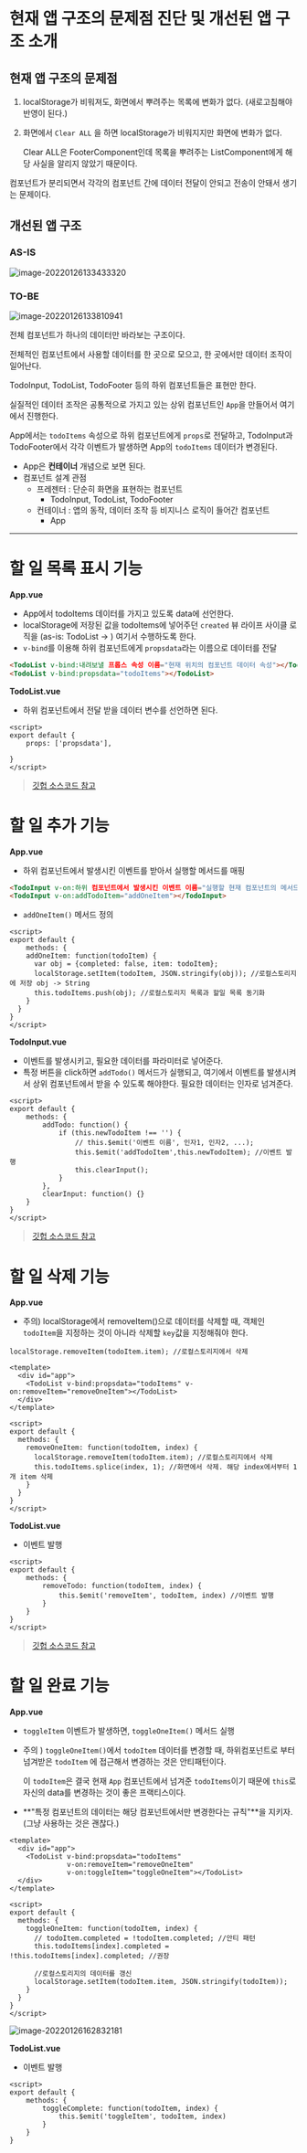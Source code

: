 # 현재 앱 구조의 문제점 진단 및 개선된 앱 구조 소개

## 현재 앱 구조의 문제점

1. localStorage가 비워져도, 화면에서 뿌려주는 목록에 변화가 없다. (새로고침해야 반영이 된다.)

2. 화면에서 `Clear ALL` 을 하면 localStorage가 비워지지만 화면에 변화가 없다.

   Clear ALL은 FooterComponent인데 목록을 뿌려주는 ListComponent에게 해당 사실을 알리지 않았기 때문이다.

컴포넌트가 분리되면서 각각의 컴포넌트 간에 데이터 전달이 안되고 전송이 안돼서 생기는 문제이다.



## 개선된 앱 구조

### AS-IS

![image-20220126133433320](assets/[ch02]/image-20220126133433320.png)



### TO-BE

![image-20220126133810941](assets/[ch02]/image-20220126133810941.png)



전체 컴포넌트가 하나의 데이터만 바라보는 구조이다.

전체적인 컴포넌트에서 사용할 데이터를 한 곳으로 모으고, 한 곳에서만 데이터 조작이 일어난다.

TodoInput, TodoList, TodoFooter 등의 하위 컴포넌트들은 표현만 한다.

실질적인 데이터 조작은 공통적으로 가지고 있는 상위 컴포넌트인 `App`을 만들어서 여기에서 진행한다.

App에서는 `todoItems` 속성으로 하위 컴포넌트에게 `props`로 전달하고, TodoInput과 TodoFooter에서 각각 이벤트가 발생하면 App의 `todoItems` 데이터가 변경된다.

* App은 **컨테이너** 개념으로 보면 된다.
* 컴포넌트 설계 관점
  * 프레젠터 : 단순히 화면을 표현하는 컴포넌트
    * TodoInput, TodoList, TodoFooter
  * 컨테이너 : 앱의 동작, 데이터 조작 등 비지니스 로직이 들어간 컴포넌트
    * App



---

# 할 일 목록 표시 기능

**App.vue**

* App에서 todoItems 데이터를 가지고 있도록 data에 선언한다.
* localStorage에 저장된 값을 todoItems에 넣어주던 `created` 뷰 라이프 사이클 로직을 (as-is: TodoList → ) 여기서 수행하도록 한다.
*  `v-bind`를 이용해 하위 컴포넌트에게 `propsdata`라는 이름으로 데이터를 전달

```html
<TodoList v-bind:내려보낼 프롭스 속성 이름="현재 위치의 컴포넌트 데이터 속성"></TodoList>
<TodoList v-bind:propsdata="todoItems"></TodoList>
```



**TodoList.vue**

* 하위 컴포넌트에서 전달 받을 데이터 변수를 선언하면 된다.

```vue
<script>
export default {
    props: ['propsdata'],
  
}
</script>
```



> [깃헙 소스코드 참고](https://github.com/blossun/study-vue/commit/a2cd7985151c0fac6160e1f7ed917e23d815b2f3)



# 할 일 추가 기능

**App.vue**

* 하위 컴포넌트에서 발생시킨 이벤트를 받아서 실행할 메서드를 매핑

```html
<TodoInput v-on:하위 컴포넌트에서 발생시킨 이벤트 이름="실행할 현재 컴포넌트의 메서드명"></TodoInput>
<TodoInput v-on:addTodoItem="addOneItem"></TodoInput>
```

* `addOneItem()` 메서드 정의

```vue
<script>
export default {
    methods: {
    addOneItem: function(todoItem) {
      var obj = {completed: false, item: todoItem};
      localStorage.setItem(todoItem, JSON.stringify(obj)); //로컬스토리지에 저장 obj -> String
      this.todoItems.push(obj); //로컬스토리지 목록과 할일 목록 동기화
    }
  }
}
</script>
```



**TodoInput.vue**

* 이벤트를 발생시키고, 필요한 데이터를 파라미터로 넣어준다.
* 특정 버튼을 click하면 `addTodo()` 메서드가 실행되고, 여기에서 이벤트를 발생시켜서 상위 컴포넌트에서 받을 수 있도록 해야한다. 필요한 데이터는 인자로 넘겨준다.

```vue
<script>
export default {
    methods: {
        addTodo: function() {
            if (this.newTodoItem !== '') {
                // this.$emit('이벤트 이름', 인자1, 인자2, ...);
                this.$emit('addTodoItem',this.newTodoItem); //이벤트 발행
                this.clearInput();
            }
        },
        clearInput: function() {}
    }
}
</script>
```



> [깃헙 소스코드 참고](https://github.com/blossun/study-vue/commit/1da23b7d942501d610978a4b5860114ac4d1fec9)



# 할 일 삭제 기능

**App.vue**

* 주의) localStorage에서 removeItem()으로 데이터를 삭제할 때, 객체인 `todoItem`을 지정하는 것이 아니라 삭제할 `key`값을 지정해줘야 한다.

```script
localStorage.removeItem(todoItem.item); //로컬스토리지에서 삭제
```



```vue
<template>
  <div id="app">
    <TodoList v-bind:propsdata="todoItems" v-on:removeItem="removeOneItem"></TodoList>
  </div>
</template>

<script>
export default {
  methods: {
    removeOneItem: function(todoItem, index) {
      localStorage.removeItem(todoItem.item); //로컬스토리지에서 삭제
      this.todoItems.splice(index, 1); //화면에서 삭제. 해당 index에서부터 1개 item 삭제
    }
  }
}
</script>
```



**TodoList.vue**

* 이벤트 발행

```vue
<script>
export default {
    methods: {
        removeTodo: function(todoItem, index) {
            this.$emit('removeItem', todoItem, index) //이벤트 발행
        }
    }
}
</script>
```



> [깃헙 소스코드 참고](https://github.com/blossun/study-vue/commit/6c75ae03910a11d79aed4e9cdaf9600e1cbd0800)



# 할 일 완료 기능

**App.vue**

* `toggleItem` 이벤트가 발생하면, `toggleOneItem()` 메서드 실행

* 주의 ) `toggleOneItem()`에서 `todoItem` 데이터를 변경할 때, 하위컴포넌트로 부터 넘겨받은 `todoItem` 에 접근해서 변경하는 것은 안티패턴이다.

  이 `todoItem`은 결국 현재  `App` 컴포넌트에서 넘겨준 `todoItems`이기 때문에 `this`로 자신의 data를 변경하는 것이 좋은 프랙티스이다.

* **"특정 컴포넌트의 데이터는 해당 컴포넌트에서만 변경한다는 규칙"**을 지키자. (그냥 사용하는 것은 괜찮다.)

```vue
<template>
  <div id="app">
    <TodoList v-bind:propsdata="todoItems" 
              v-on:removeItem="removeOneItem"
              v-on:toggleItem="toggleOneItem"></TodoList>
  </div>
</template>

<script>
export default {
  methods: {
    toggleOneItem: function(todoItem, index) {
      // todoItem.completed = !todoItem.completed; //안티 패턴
      this.todoItems[index].completed = !this.todoItems[index].completed; //권장

      //로컬스토리지의 데이터를 갱신
      localStorage.setItem(todoItem.item, JSON.stringify(todoItem));
    }
  }
}
</script>
```

![image-20220126162832181](assets/[ch02]/image-20220126162832181.png)



**TodoList.vue**

* 이벤트 발행

```vue
<script>
export default {
    methods: {
        toggleComplete: function(todoItem, index) {
            this.$emit('toggleItem', todoItem, index)
        }
    }
}
```











